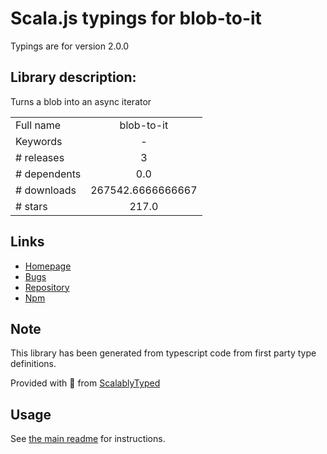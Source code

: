 
# Scala.js typings for blob-to-it

Typings are for version 2.0.0

## Library description:
Turns a blob into an async iterator

|                    |                 |
| ------------------ | :-------------: |
| Full name          | blob-to-it |
| Keywords           | - |
| # releases         | 3 |
| # dependents       | 0.0 |
| # downloads        | 267542.6666666667 |
| # stars            | 217.0 |

## Links
- [Homepage](https://github.com/achingbrain/it/tree/master/packages/blob-to-it#readme)
- [Bugs](https://github.com/achingbrain/it/issues)
- [Repository](https://github.com/achingbrain/it)
- [Npm](https://www.npmjs.com/package/blob-to-it)
    


## Note
This library has been generated from typescript code from first party type definitions.

Provided with :purple_heart: from [ScalablyTyped](https://github.com/oyvindberg/ScalablyTyped)

## Usage
See [the main readme](../../readme.md) for instructions.


